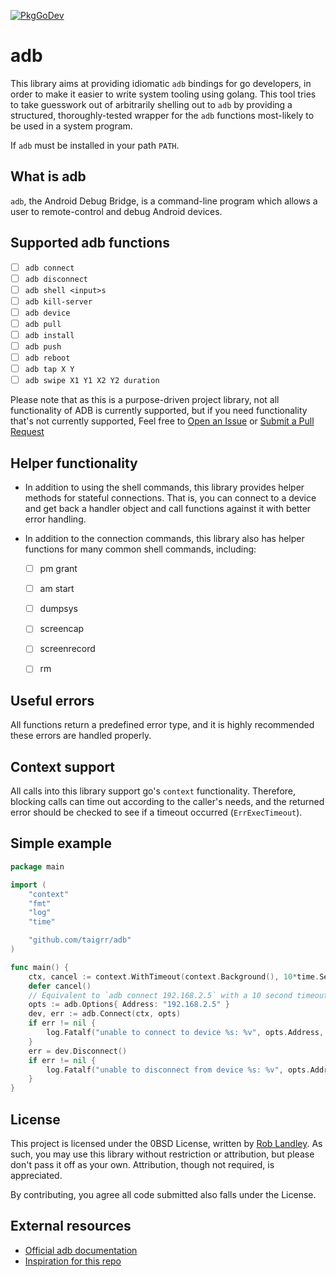 [![PkgGoDev](https://pkg.go.dev/badge/github.com/taigrr/adb)](https://pkg.go.dev/github.com/taigrr/adb)
# adb

This library aims at providing idiomatic `adb` bindings for go developers, in order to make it easier to write system tooling using golang.
This tool tries to take guesswork out of arbitrarily shelling out to `adb` by providing a structured, thoroughly-tested wrapper for the `adb` functions most-likely to be used in a system program.

If `adb` must be installed in your path `PATH`.

## What is adb

`adb`, the Android Debug Bridge, is a command-line program which allows a user to remote-control and debug Android devices.


## Supported adb functions

- [ ] `adb connect`
- [ ] `adb disconnect`
- [ ] `adb shell <input>s`
- [ ] `adb kill-server`
- [ ] `adb device`
- [ ] `adb pull`
- [ ] `adb install`
- [ ] `adb push`
- [ ] `adb reboot`
- [ ] `adb tap X Y`
- [ ] `adb swipe X1 Y1 X2 Y2 duration`

Please note that as this is a purpose-driven project library, not all functionality of ADB is currently supported, but if you need functionality that's not currently supported,
Feel free to [Open an Issue](https://github.com/taigrr/adb/issues) or [Submit a Pull Request](https://github.com/taigrr/adb/pulls)

## Helper functionality

- In addition to using the shell commands, this library provides helper methods for stateful connections.
  That is, you can connect to a device and get back a handler object and call functions against it with better error handling.

- In addition to the connection commands, this library also has helper functions for many common shell commands, including:
  - [ ] pm grant
  - [ ] am start
  - [ ] dumpsys
  - [ ] screencap
  - [ ] screenrecord
  - [ ] rm



## Useful errors

All functions return a predefined error type, and it is highly recommended these errors are handled properly.

## Context support

All calls into this library support go's `context` functionality.
Therefore, blocking calls can time out according to the caller's needs, and the returned error should be checked to see if a timeout occurred (`ErrExecTimeout`).

## Simple example

```go
package main

import (
    "context"
    "fmt"
    "log"
    "time"

    "github.com/taigrr/adb"
)

func main() {
    ctx, cancel := context.WithTimeout(context.Background(), 10*time.Second)
    defer cancel()
    // Equivalent to `adb connect 192.168.2.5` with a 10 second timeout
    opts := adb.Options{ Address: "192.168.2.5" }
    dev, err := adb.Connect(ctx, opts)
    if err != nil {
        log.Fatalf("unable to connect to device %s: %v", opts.Address, err)
    }
	err = dev.Disconnect()
    if err != nil {
        log.Fatalf("unable to disconnect from device %s: %v", opts.Address, err)
    }
}
```

## License

This project is licensed under the 0BSD License, written by [Rob Landley](https://github.com/landley).
As such, you may use this library without restriction or attribution, but please don't pass it off as your own.
Attribution, though not required, is appreciated.

By contributing, you agree all code submitted also falls under the License.

## External resources

- [Official adb documentation](https://developer.android.com/studio/command-line/adb)
- [Inspiration for this repo](https://github.com/taigrr/systemctl)
